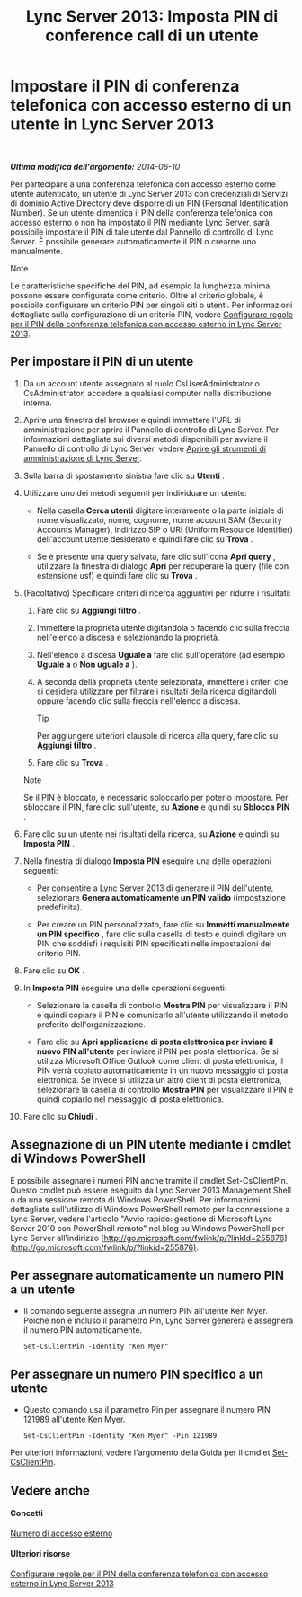 ﻿---
title: "Lync Server 2013: Imposta PIN di conference call di un utente"
TOCTitle: Impostare il PIN di conferenza telefonica con accesso esterno di un utente
ms:assetid: 4252b5a5-4267-4513-b18e-0253a8d66f72
ms:mtpsurl: https://technet.microsoft.com/it-it/library/Gg520985(v=OCS.15)
ms:contentKeyID: 49300351
ms.date: 08/24/2015
mtps_version: v=OCS.15
ms.translationtype: HT
---

# Impostare il PIN di conferenza telefonica con accesso esterno di un utente in Lync Server 2013

 

_**Ultima modifica dell'argomento:** 2014-06-10_

Per partecipare a una conferenza telefonica con accesso esterno come utente autenticato, un utente di Lync Server 2013 con credenziali di Servizi di dominio Active Directory deve disporre di un PIN (Personal Identification Number). Se un utente dimentica il PIN della conferenza telefonica con accesso esterno o non ha impostato il PIN mediante Lync Server, sarà possibile impostare il PIN di tale utente dal Pannello di controllo di Lync Server. È possibile generare automaticamente il PIN o crearne uno manualmente.


> [!NOTE]
> Le caratteristiche specifiche del PIN, ad esempio la lunghezza minima, possono essere configurate come criterio. Oltre al criterio globale, è possibile configurare un criterio PIN per singoli siti o utenti. Per informazioni dettagliate sulla configurazione di un criterio PIN, vedere <A href="lync-server-2013-configure-dial-in-conferencing-personal-identification-number-pin-rules.md">Configurare regole per il PIN della conferenza telefonica con accesso esterno in Lync Server 2013</A>.



## Per impostare il PIN di un utente

1.  Da un account utente assegnato al ruolo CsUserAdministrator o CsAdministrator, accedere a qualsiasi computer nella distribuzione interna.

2.  Aprire una finestra del browser e quindi immettere l'URL di amministrazione per aprire il Pannello di controllo di Lync Server. Per informazioni dettagliate sui diversi metodi disponibili per avviare il Pannello di controllo di Lync Server, vedere [Aprire gli strumenti di amministrazione di Lync Server](lync-server-2013-open-lync-server-administrative-tools.md).

3.  Sulla barra di spostamento sinistra fare clic su **Utenti** .

4.  Utilizzare uno dei metodi seguenti per individuare un utente:
    
      - Nella casella **Cerca utenti** digitare interamente o la parte iniziale di nome visualizzato, nome, cognome, nome account SAM (Security Accounts Manager), indirizzo SIP o URI (Uniform Resource Identifier) dell'account utente desiderato e quindi fare clic su **Trova** .
    
      - Se è presente una query salvata, fare clic sull'icona **Apri query** , utilizzare la finestra di dialogo **Apri** per recuperare la query (file con estensione usf) e quindi fare clic su **Trova** .

5.  (Facoltativo) Specificare criteri di ricerca aggiuntivi per ridurre i risultati:
    
    1.  Fare clic su **Aggiungi filtro** .
    
    2.  Immettere la proprietà utente digitandola o facendo clic sulla freccia nell'elenco a discesa e selezionando la proprietà.
    
    3.  Nell'elenco a discesa **Uguale a** fare clic sull'operatore (ad esempio **Uguale a** o **Non uguale a** ).
    
    4.  A seconda della proprietà utente selezionata, immettere i criteri che si desidera utilizzare per filtrare i risultati della ricerca digitandoli oppure facendo clic sulla freccia nell'elenco a discesa.
        
        > [!TIP]  
        > Per aggiungere ulteriori clausole di ricerca alla query, fare clic su <strong>Aggiungi filtro</strong> .    
    5.  Fare clic su **Trova** .
    

    > [!NOTE]
    > Se il PIN è bloccato, è necessario sbloccarlo per poterlo impostare. Per sbloccare il PIN, fare clic sull'utente, su <STRONG>Azione</STRONG> e quindi su <STRONG>Sblocca PIN</STRONG> .



6.  Fare clic su un utente nei risultati della ricerca, su **Azione** e quindi su **Imposta PIN** .

7.  Nella finestra di dialogo **Imposta PIN** eseguire una delle operazioni seguenti:
    
      - Per consentire a Lync Server 2013 di generare il PIN dell'utente, selezionare **Genera automaticamente un PIN valido** (impostazione predefinita).
    
      - Per creare un PIN personalizzato, fare clic su **Immetti manualmente un PIN specifico** , fare clic sulla casella di testo e quindi digitare un PIN che soddisfi i requisiti PIN specificati nelle impostazioni del criterio PIN.

8.  Fare clic su **OK** .

9.  In **Imposta PIN** eseguire una delle operazioni seguenti:
    
      - Selezionare la casella di controllo **Mostra PIN** per visualizzare il PIN e quindi copiare il PIN e comunicarlo all'utente utilizzando il metodo preferito dell'organizzazione.
    
      - Fare clic su **Apri applicazione di posta elettronica per inviare il nuovo PIN all'utente** per inviare il PIN per posta elettronica. Se si utilizza Microsoft Office Outlook come client di posta elettronica, il PIN verrà copiato automaticamente in un nuovo messaggio di posta elettronica. Se invece si utilizza un altro client di posta elettronica, selezionare la casella di controllo **Mostra PIN** per visualizzare il PIN e quindi copiarlo nel messaggio di posta elettronica.

10. Fare clic su **Chiudi** .

## Assegnazione di un PIN utente mediante i cmdlet di Windows PowerShell

È possibile assegnare i numeri PIN anche tramite il cmdlet Set-CsClientPin. Questo cmdlet può essere eseguito da Lync Server 2013 Management Shell o da una sessione remota di Windows PowerShell. Per informazioni dettagliate sull'utilizzo di Windows PowerShell remoto per la connessione a Lync Server, vedere l'articolo "Avvio rapido: gestione di Microsoft Lync Server 2010 con PowerShell remoto" nel blog su Windows PowerShell per Lync Server all'indirizzo [http://go.microsoft.com/fwlink/p/?linkId=255876](http://go.microsoft.com/fwlink/p/?linkid=255876).

## Per assegnare automaticamente un numero PIN a un utente

  - Il comando seguente assegna un numero PIN all'utente Ken Myer. Poiché non è incluso il parametro Pin, Lync Server genererà e assegnerà il numero PIN automaticamente.
    
        Set-CsClientPin -Identity "Ken Myer" 

## Per assegnare un numero PIN specifico a un utente

  - Questo comando usa il parametro Pin per assegnare il numero PIN 121989 all'utente Ken Myer.
    
        Set-CsClientPin -Identity "Ken Myer" -Pin 121989

Per ulteriori informazioni, vedere l'argomento della Guida per il cmdlet [Set-CsClientPin](https://docs.microsoft.com/en-us/powershell/module/skype/Set-CsClientPin).

## Vedere anche

#### Concetti

[Numero di accesso esterno](https://technet.microsoft.com/it-it/library/gg133674\(v=ocs.15\))  

#### Ulteriori risorse

[Configurare regole per il PIN della conferenza telefonica con accesso esterno in Lync Server 2013](lync-server-2013-configure-dial-in-conferencing-personal-identification-number-pin-rules.md)

